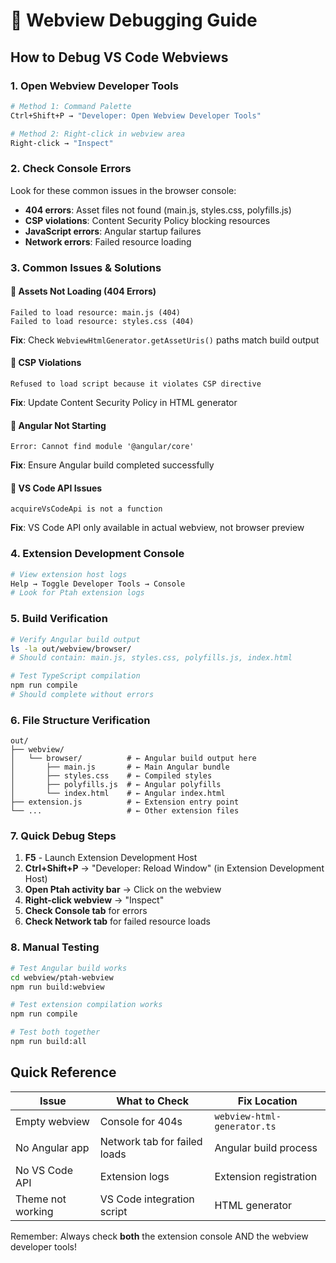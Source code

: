 # 🐛 Webview Debugging Guide

## How to Debug VS Code Webviews

### 1. **Open Webview Developer Tools**

```bash
# Method 1: Command Palette
Ctrl+Shift+P → "Developer: Open Webview Developer Tools"

# Method 2: Right-click in webview area
Right-click → "Inspect"
```

### 2. **Check Console Errors**

Look for these common issues in the browser console:

- **404 errors**: Asset files not found (main.js, styles.css, polyfills.js)
- **CSP violations**: Content Security Policy blocking resources
- **JavaScript errors**: Angular startup failures
- **Network errors**: Failed resource loading

### 3. **Common Issues & Solutions**

#### 🔴 **Assets Not Loading (404 Errors)**

```
Failed to load resource: main.js (404)
Failed to load resource: styles.css (404)
```

**Fix**: Check `WebviewHtmlGenerator.getAssetUris()` paths match build output

#### 🔴 **CSP Violations**

```
Refused to load script because it violates CSP directive
```

**Fix**: Update Content Security Policy in HTML generator

#### 🔴 **Angular Not Starting**

```
Error: Cannot find module '@angular/core'
```

**Fix**: Ensure Angular build completed successfully

#### 🔴 **VS Code API Issues**

```
acquireVsCodeApi is not a function
```

**Fix**: VS Code API only available in actual webview, not browser preview

### 4. **Extension Development Console**

```bash
# View extension host logs
Help → Toggle Developer Tools → Console
# Look for Ptah extension logs
```

### 5. **Build Verification**

```bash
# Verify Angular build output
ls -la out/webview/browser/
# Should contain: main.js, styles.css, polyfills.js, index.html

# Test TypeScript compilation
npm run compile
# Should complete without errors
```

### 6. **File Structure Verification**

```
out/
├── webview/
│   └── browser/          # ← Angular build output here
│       ├── main.js       # ← Main Angular bundle
│       ├── styles.css    # ← Compiled styles
│       ├── polyfills.js  # ← Angular polyfills
│       └── index.html    # ← Angular index.html
├── extension.js          # ← Extension entry point
└── ...                   # ← Other extension files
```

### 7. **Quick Debug Steps**

1. **F5** - Launch Extension Development Host
2. **Ctrl+Shift+P** → "Developer: Reload Window" (in Extension Development Host)
3. **Open Ptah activity bar** → Click on the webview
4. **Right-click webview** → "Inspect"
5. **Check Console tab** for errors
6. **Check Network tab** for failed resource loads

### 8. **Manual Testing**

```bash
# Test Angular build works
cd webview/ptah-webview
npm run build:webview

# Test extension compilation works
npm run compile

# Test both together
npm run build:all
```

## Quick Reference

| Issue             | What to Check                | Fix Location                |
| ----------------- | ---------------------------- | --------------------------- |
| Empty webview     | Console for 404s             | `webview-html-generator.ts` |
| No Angular app    | Network tab for failed loads | Angular build process       |
| No VS Code API    | Extension logs               | Extension registration      |
| Theme not working | VS Code integration script   | HTML generator              |

Remember: Always check **both** the extension console AND the webview developer tools!
